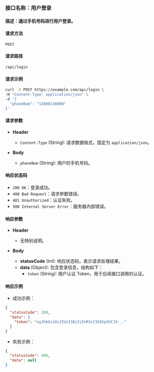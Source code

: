 
### 接口名称：用户登录
#### 描述：通过手机号码进行用户登录。

#### 请求方法
`POST`

#### 请求路径
`/api/login`

#### 请求示例
```bash
curl -X POST https://example.com/api/login \
-H "Content-Type: application/json" \
-d '{
  "phoneNum": "13800138000"
}'
```

#### 请求参数
- **Header**
    - `Content-Type` (String): 请求数据格式，固定为 `application/json`。

- **Body**
    - `phoneNum` (String): 用户的手机号码。

#### 响应状态码
- `200 OK`：登录成功。
- `400 Bad Request`：请求参数错误。
- `401 Unauthorized`：认证失败。
- `500 Internal Server Error`：服务器内部错误。

#### 响应参数
- **Header**
    - 无特别说明。

- **Body**
    - **statusCode** (Int): 响应状态码，表示请求处理结果。
    - **data** (Object): 包含登录信息，结构如下：
        - `token` (String): 用户认证 Token，用于后续接口调用的认证。

#### 响应示例
- 成功示例：
```json
{
  "statusCode": 200,
  "data": {
    "token": "eyJhbGciOiJIUzI1NiIsInR5cCI6IkpXVCJ9..."
  }
}
```

- 失败示例：
```json
{
  "statusCode": 400,
  "data": null
}
```



